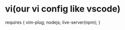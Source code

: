 # vi(our vi config like vscode)
requires {
      vim-plug;
      nodejs; 
      live-server(npm);
    }
